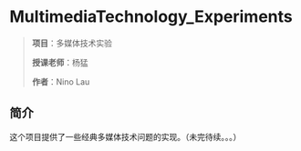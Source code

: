 # MultimediaTechnology_Experiments

> **项目**：多媒体技术实验 
> 
> **授课老师**：杨猛
> 
> **作者**：Nino Lau


## 简介

这个项目提供了一些经典多媒体技术问题的实现。（未完待续。。。）

